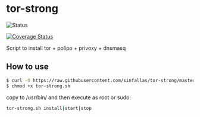# tor-strong

![Status](https://api.travis-ci.org/sinfallas/tor-strong.svg) 

[![Coverage Status](https://coveralls.io/repos/sinfallas/tor-strong/badge.svg?branch=master&service=github)](https://coveralls.io/github/sinfallas/tor-strong?branch=master)

Script to install tor + polipo + privoxy + dnsmasq

## How to use

```bash
$ curl -O https://raw.githubusercontent.com/sinfallas/tor-strong/master/tor-strong.sh
$ chmod +x tor-strong.sh
```
copy to /usr/bin/ and then execute as root or sudo:

```bash
tor-strong.sh install|start|stop
```
